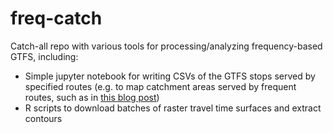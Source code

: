 # freq-catch

Catch-all repo with various tools for processing/analyzing frequency-based GTFS, including: 

- Simple jupyter notebook for writing CSVs of the GTFS stops served by specified routes (e.g. to map catchment areas served by frequent routes, such as in [this blog post](https://blog.conveyal.com/access-in-seattle-fb5ef952c3ae))
- R scripts to download batches of raster travel time surfaces and extract contours